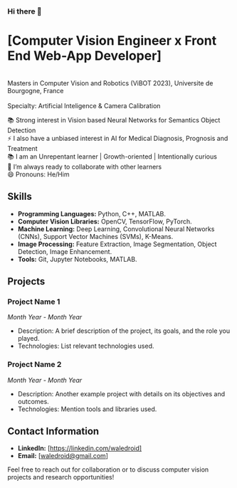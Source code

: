 ### Hi there 👋

<!-- -->
# [Computer Vision Engineer x Front End Web-App Developer]  
<br>Masters in Computer Vision and Robotics (ViBOT 2023), Universite de Bourgogne, France<br>
<br>Specialty: Artificial Inteligence & Camera Calibration <br>

📚 Strong interest in Vision based Neural Networks for Semantics Object Detection <br>
⚡ I also have a unbiased interest in AI for Medical Diagnosis, Prognosis and Treatment <br>
📚 I am an Unrepentant learner | Growth-oriented | Intentionally curious <br>
👯 I’m always ready to collaborate with other learners <br>
😄 Pronouns: He/Him

## Skills

- **Programming Languages:** Python, C++, MATLAB.
- **Computer Vision Libraries:** OpenCV, TensorFlow, PyTorch.
- **Machine Learning:** Deep Learning, Convolutional Neural Networks (CNNs), Support Vector Machines (SVMs), K-Means.
- **Image Processing:** Feature Extraction, Image Segmentation, Object Detection, Image Enhancement.
- **Tools:** Git, Jupyter Notebooks, MATLAB.

## Projects

### Project Name 1
*Month Year - Month Year*
- Description: A brief description of the project, its goals, and the role you played.
- Technologies: List relevant technologies used.

### Project Name 2
*Month Year - Month Year*
- Description: Another example project with details on its objectives and outcomes.
- Technologies: Mention tools and libraries used.

## Contact Information

- **LinkedIn:** [https://linkedin.com/waledroid]
- **Email:** [waledroid@gmail.com]

Feel free to reach out for collaboration or to discuss computer vision projects and research opportunities!
